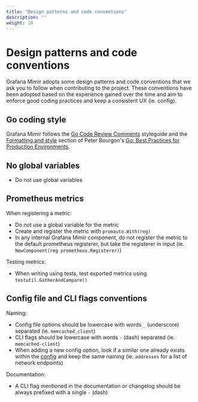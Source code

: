 ```yaml
---
title: "Design patterns and code conventions"
description: ""
weight: 10
---
```


# Design patterns and code conventions

Grafana Mimir adopts some design patterns and code conventions that we ask you to follow when contributing to the project. These conventions have been adopted based on the experience gained over the time and aim to enforce good coding practices and keep a consistent UX (ie. config).

## Go coding style

Grafana Mimir follows the [Go Code Review Comments](https://github.com/golang/go/wiki/CodeReviewComments) styleguide and the [Formatting and style](https://peter.bourgon.org/go-in-production/#formatting-and-style) section of Peter Bourgon's [Go: Best Practices for Production Environments](https://peter.bourgon.org/go-in-production/).

## No global variables

- Do not use global variables

## Prometheus metrics

When registering a metric:

- Do not use a global variable for the metric
- Create and register the metric with `promauto.With(reg)`
- In any internal Grafana Mimir component, do not register the metric to the default prometheus registerer, but take the registerer in input (ie. `NewComponent(reg prometheus.Registerer)`)

Testing metrics:

- When writing using tests, test exported metrics using `testutil.GatherAndCompare()`

## Config file and CLI flags conventions

Naming:

- Config file options should be lowercase with words `_` (underscore) separated (ie. `memcached_client`)
- CLI flags should be lowercase with words `-` (dash) separated (ie. `memcached-client`)
- When adding a new config option, look if a similar one already exists within the [config](../configuration/config-file-reference.md) and keep the same naming (ie. `addresses` for a list of network endpoints)

Documentation:

- A CLI flag mentioned in the documentation or changelog should be always prefixed with a single `-` (dash)
